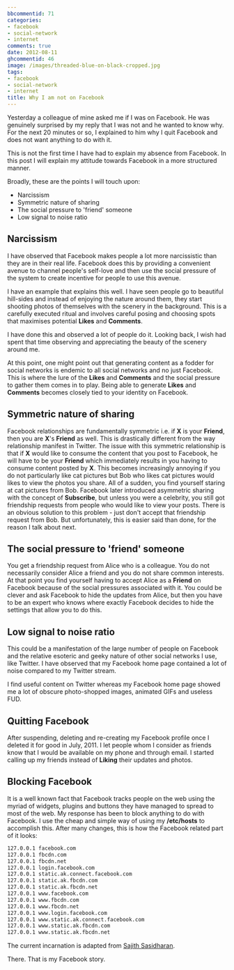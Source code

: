 ```yaml
---
bbcommentid: 71
categories:
- facebook
- social-network
- internet
comments: true
date: 2012-08-11
ghcommentid: 46
image: /images/threaded-blue-on-black-cropped.jpg
tags:
- facebook
- social-network
- internet
title: Why I am not on Facebook
---
```


Yesterday a colleague of mine asked me if I was on Facebook. He
was genuinely surprised by my reply that I was not and he wanted to know
 why. For the next 20 minutes or so, I explained to him why I quit
 Facebook and does not want anything to do with it.

This is not the first time I have had to explain my absence from Facebook. In this post I will explain my attitude towards Facebook in a more structured manner.

Broadly, these are the points I will touch upon:

* Narcissism
* Symmetric nature of sharing
* The social pressure to 'friend' someone
* Low signal to noise ratio

<!--more-->


## Narcissism
I have observed that Facebook makes people a lot more narcissistic than
they are in their real life. Facebook does this by providing a
convenient avenue to channel people's self-love and then use the social
pressure of the system to create incentive for people to use this
avenue.

I have an example that explains this well. I have seen people go to beautiful hill-sides and instead of enjoying
the nature around them, they start shooting photos of themselves with
the scenery in the background. This is a carefully executed ritual and
involves careful posing and choosing spots that maximises potential
**Likes** and **Comments**.

I have done this and observed a lot of people do it. Looking back, I
wish  had spent that time observing and appreciating the beauty of the
scenery around me.

At this point, one might point out that generating content as a fodder
for social networks is endemic to all social networks and no just
Facebook. This is where the lure of the **Likes** and **Comments** and the
social pressure to gather them comes in to play. Being able to generate
**Likes** and **Comments** becomes closely tied to your identity on
Facebook.

## Symmetric nature of sharing
Facebook relationships are fundamentally symmetric i.e. if **X** is your
**Friend**, then you are **X**'s **Friend** as well. This is drastically
different from the way relationship manifest in Twitter. The issue with
this symmetric relationship is that if **X** would like to consume the
content that you post to Facebook, he will have to be your **Friend**
which immediately results in you having to consume content posted by
**X**. This becomes increasingly annoying if you do not particularly like
cat pictures but Bob who likes cat pictures would likes to view the
photos you share. All of a sudden, you find yourself staring at cat
pictures from Bob.
Facebook later introduced asymmetric sharing with the concept of
**Subscribe**, but unless you were a celebrity, you still got friendship
requests from people who would like to view your posts.
There is an obvious solution to this problem - just don't accept that
friendship request from Bob. But unfortunately, this is easier said than
done, for the reason I talk about next.

## The social pressure to 'friend' someone
You get a friendship request from Alice who is a colleague. You do not
necessarily consider Alice a friend and you do not share common
interests. At that point you find yourself having to accept Alice as a **Friend** on Facebook because of the social
pressures associated with it.
You could be clever and ask Facebook to hide the updates from Alice, but
then you have to be an expert who knows where exactly Facebook decides
to hide the settings that allow you to do this.

## Low signal to noise ratio
This could be a manifestation of the large number of people on Facebook
and the relative esoteric and geeky nature of other social networks I
use, like Twitter. I have observed that my Facebook home page contained
a lot of noise compared to my Twitter stream.

I find useful content on Twitter whereas my Facebook home page showed me
a lot of obscure photo-shopped images, animated GIFs and useless FUD.

## Quitting Facebook
After suspending, deleting and re-creating my Facebook profile once I
deleted it for good in July, 2011. I let people whom I consider as
friends know that I would be available on my phone and through email. I
started calling up my friends instead of **Liking** their updates and
photos.

## Blocking Facebook
It is a well known fact that Facebook tracks people on the web using the
myriad of widgets, plugins and buttons they have managed to spread to
most of the web. My response has been to block anything to do with
Facebook. I use the cheap and simple way of using my **/etc/hosts** to
accomplish this. After many changes, this is how the Facebook related
part of it looks:

```bash
127.0.0.1 facebook.com
127.0.0.1 fbcdn.com
127.0.0.1 fbcdn.net
127.0.0.1 login.facebook.com
127.0.0.1 static.ak.connect.facebook.com
127.0.0.1 static.ak.fbcdn.com
127.0.0.1 static.ak.fbcdn.net
127.0.0.1 www.facebook.com
127.0.0.1 www.fbcdn.com
127.0.0.1 www.fbcdn.net
127.0.0.1 www.login.facebook.com
127.0.0.1 www.static.ak.connect.facebook.com
127.0.0.1 www.static.ak.fbcdn.com
127.0.0.1 www.static.ak.fbcdn.net
```
The current incarnation is adapted from
[Sajith Sasidharan](http://nonzen.in/2012/06/17/etchosts.html).

There. That is my Facebook story.